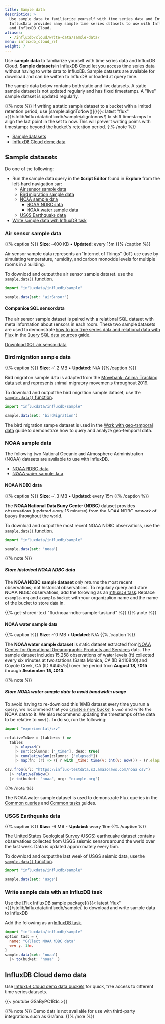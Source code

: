 ```yaml
---
title: Sample data
description: >
  Use sample data to familiarize yourself with time series data and InfluxDB.
  InfluxData provides many sample time series datasets to use with InfluxDB
  and InfluxDB Cloud.
aliases:
  - /influxdb/cloud/write-data/sample-data/
menu: influxdb_cloud_ref
weight: 7
---
```


Use **sample data** to familiarize yourself with time series data and InfluxDB Cloud.
**Sample datasets** in InfluxDB Cloud let you access time series data without having to write data to InfluxDB. Sample datasets are available for download and can be written to InfluxDB or loaded at query time.

The sample data below contains both static and live datasets. A static sample dataset is not updated regularly and has fixed timestamps. A "live" sample dataset is updated regularly.

{{% note %}}
If writing a static sample dataset to a bucket with a limited retention period, use [sample.alignToNow()](/{{< latest "flux" >}}/stdlib/influxdata/influxdb/sample/aligntonow/) to shift timestamps to align the last point in the set to now. This will prevent writing points with timestamps beyond the bucket's retention period.
{{% /note %}}

- [Sample datasets](#sample-datasets)
- [InfluxDB Cloud demo data](#influxdb-cloud-demo-data)

## Sample datasets

Do one of the following: 

- Run the sample data query in the **Script Editor** found in **Explore** from the left-hand navigation bar: 
    - [Air sensor sample data](#air-sensor-sample-data)
    - [Bird migration sample data](#bird-migration-sample-data)
    - [NOAA sample data](#noaa-sample-data)
      - [NOAA NDBC data](#noaa-ndbc-data)
      - [NOAA water sample data](#noaa-water-sample-data)
    - [USGS Earthquake data](#usgs-earthquake-data)
- [Write sample data with InfluxDB task](#write-sample-data-with-influxdb-task)

### Air sensor sample data

{{% caption %}}
**Size**: ~600 KB • **Updated**: every 15m
{{% /caption %}}

Air sensor sample data represents an "Internet of Things" (IoT) use case by simulating
temperature, humidity, and carbon monoxide levels for multiple rooms in a building.

To download and output the air sensor sample dataset, use the
[`sample.data()` function](/influxdb/cloud/reference/flux/stdlib/influxdb-sample/data/).

```js
import "influxdata/influxdb/sample"

sample.data(set: "airSensor")
```

#### Companion SQL sensor data
The air sensor sample dataset is paired with a relational SQL dataset with meta
information about sensors in each room.
These two sample datasets are used to demonstrate
[how to join time series data and relational data with Flux](/influxdb/cloud/query-data/flux/sql/#join-sql-data-with-data-in-influxdb)
in the [Query SQL data sources](/influxdb/cloud/query-data/flux/sql/) guide.

<a class="btn download" href="https://influx-testdata.s3.amazonaws.com/sample-sensor-info.csv" download>Download SQL air sensor data</a>

### Bird migration sample data

{{% caption %}}
**Size**: ~1.2 MB • **Updated**: N/A
{{% /caption %}}

Bird migration sample data is adapted from the
[Movebank: Animal Tracking data set](https://www.kaggle.com/pulkit8595/movebank-animal-tracking)
and represents animal migratory movements throughout 2019.

To download and output the bird migration sample dataset, use the
[`sample.data()` function](/influxdb/cloud/reference/flux/stdlib/influxdb-sample/data/).

```js
import "influxdata/influxdb/sample"

sample.data(set: "birdMigration")
```

The bird migration sample dataset is used in the [Work with geo-temporal data](/influxdb/cloud/query-data/flux/geo/)
guide to demonstrate how to query and analyze geo-temporal data.

### NOAA sample data

The following two National Oceanic and Atmospheric Administration (NOAA) datasets are
available to use with InfluxDB.

- [NOAA NDBC data](#noaa-ndbc-data)
- [NOAA water sample data](#noaa-water-sample-data)

#### NOAA NDBC data

{{% caption %}}
**Size**: ~1.3 MB • **Updated**: every 15m
{{% /caption %}}

The **NOAA National Data Buoy Center (NDBC)** dataset provides observations (updated every 15 minutes) from the NOAA NDBC network of buoys throughout the world.

To download and output the most recent NOAA NDBC observations, use the
[`sample.data()` function](/influxdb/cloud/reference/flux/stdlib/influxdb-sample/data/).

```js
import "influxdata/influxdb/sample"

sample.data(set: "noaa")
```

{{% note %}}
##### Store historical NOAA NDBC data

The **NOAA NDBC sample dataset** only returns the most recent observations;
not historical observations.
To regularly query and store NOAA NDBC observations, add the following as an
[InfluxDB task](/inflxudb/v2.0/process-data/manage-tasks/).
Replace `example-org` and `example-bucket` with your organization name and the
name of the bucket to store data in.

{{% get-shared-text "flux/noaa-ndbc-sample-task.md" %}}
{{% /note %}}

#### NOAA water sample data

{{% caption %}}
**Size**: ~10 MB • **Updated**: N/A
{{% /caption %}}

The **NOAA water sample dataset** is static dataset extracted from
[NOAA Center for Operational Oceanographic Products and Services](http://tidesandcurrents.noaa.gov/stations.html) data.
The sample dataset includes 15,258 observations of water levels (ft) collected every six minutes at two stations
(Santa Monica, CA (ID 9410840) and Coyote Creek, CA (ID 9414575)) over the period
from **August 18, 2015** through **September 18, 2015**.

{{% note %}}
##### Store NOAA water sample data to avoid bandwidth usage
To avoid having to re-download this 10MB dataset every time you run a query,
we recommend that you [create a new bucket](/influxdb/cloud/organizations/buckets/create-bucket/)
(`noaa`) and write the NOAA data to it.
We also recommend updating the timestamps of the data to be relative to `now()`.
To do so, run the following:

```js
import "experimental/csv"

relativeToNow = (tables=<-) =>
  tables
    |> elapsed()
    |> sort(columns: ["_time"], desc: true)
    |> cumulativeSum(columns: ["elapsed"])
    |> map(fn: (r) => ({ r with _time: time(v: int(v: now()) - (r.elapsed * 1000000000))}))

csv.from(url: "https://influx-testdata.s3.amazonaws.com/noaa.csv")
  |> relativeToNow()
  |> to(bucket: "noaa", org: "example-org")
```
{{% /note %}}

The NOAA water sample dataset is used to demonstrate Flux queries in the
[Common queries](/influxdb/cloud/query-data/common-queries/) and
[Common tasks](/influxdb/cloud/process-data/common-tasks/) guides.

### USGS Earthquake data

{{% caption %}}
**Size**: ~6 MB • **Updated**: every 15m
{{% /caption %}}

The United States Geological Survey (USGS) earthquake dataset contains observations
collected from USGS seismic sensors around the world over the last week.
Data is updated approximately every 15m.

To download and output the last week of USGS seismic data, use the
[`sample.data()` function](/influxdb/cloud/reference/flux/stdlib/influxdb-sample/data/).

```js
import "influxdata/influxdb/sample"

sample.data(set: "usgs")
```

### Write sample data with an InfluxDB task
   
Use the [Flux InfluxDB sample package](/{{< latest "flux" >}}/stdlib/influxdata/influxdb/sample/) to download and write sample data to InfluxDB.

Add the following as an [InfluxDB task](/influxdb/cloud/process-data/manage-tasks/create-task/).

```js
import "influxdata/influxdb/sample"
option task = {
  name: "Collect NOAA NDBC data"
  every: 15m,
}
sample.data(set: "noaa")
  |> to(bucket: "noaa"  )
 ```

## InfluxDB Cloud demo data
Use [InfluxDB Cloud demo data buckets](/influxdb/cloud/reference/sample-data/#influxdb-cloud-demo-data) for quick,
free access to different time series datasets.

{{< youtube GSaByPC1Bdc >}}

{{% note %}}
Demo data is not available for use with third-party integrations such as Grafana.
{{% /note %}}